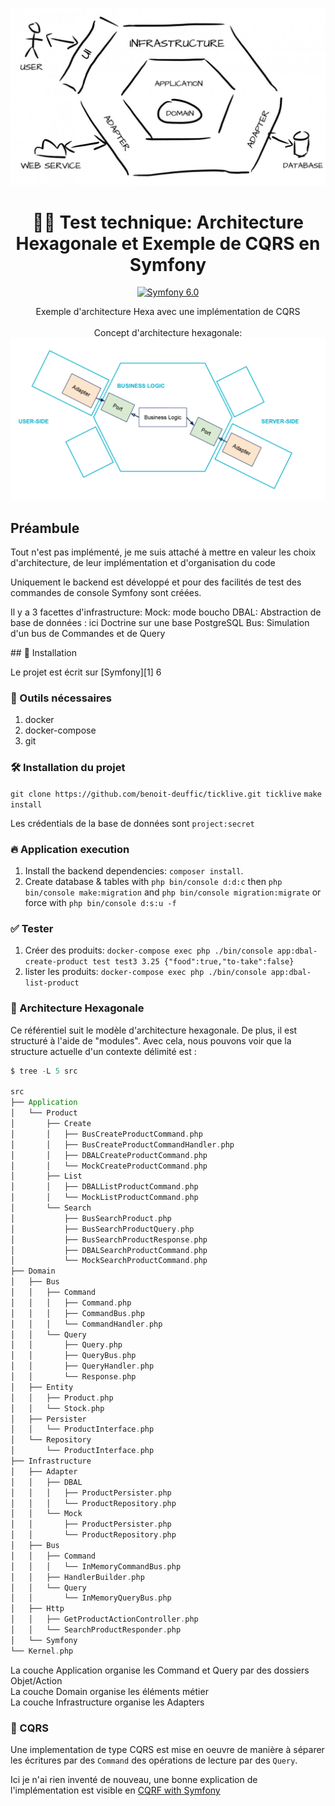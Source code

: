 <!--suppress HtmlDeprecatedAttribute -->
<p align="center">
    <img src="app/public/assets/hexagon.jpg" alt="hexagon">
</p>

<h1 align="center">
  🐘🎯 Test technique: Architecture Hexagonale et Exemple de CQRS en Symfony
</h1>

<p align="center">
    <a href="#"><img src="https://img.shields.io/badge/Symfony-6.0-purple.svg?style=flat-square&logo=symfony" alt="Symfony 6.0"/></a>
</p>

<p align="center">
 Exemple d'architecture Hexa avec une implémentation de CQRS
   <br />
  <br />
Concept d'architecture hexagonale:

<img src="app/public/assets/archi_hexa_06-1024x526.png" alt="hexagon">

## Préambule

Tout n'est pas implémenté, je me suis attaché à mettre en valeur les choix d'architecture, de leur implémentation et d'organisation du code

Uniquement le backend est développé et pour des facilités de test des commandes de console Symfony sont créées.
<p>
Il y a 3 facettes d'infrastructure:
Mock: mode boucho
DBAL: Abstraction de base de données : ici Doctrine sur une base PostgreSQL
Bus: Simulation d'un bus de Commandes et de Query
</p>
## 🚀 Installation

Le projet est écrit sur [Symfony][1] 6

### 🐳 Outils nécessaires

1. docker
2. docker-compose
2. git

### 🛠 Installation du projet

`git clone https://github.com/benoit-deuffic/ticklive.git ticklive`
`make install`

Les crédentials de la base de données sont `project:secret`
### 🔥 Application execution

1. Install the backend dependencies: `composer install`.
3. Create database & tables with `php bin/console d:d:c` then `php bin/console make:migration`
   and `php bin/console migration:migrate` or force with `php bin/console d:s:u -f`

### ✅ Tester

1. Créer des produits: `docker-compose exec php ./bin/console app:dbal-create-product test test3 3.25 {"food":true,"to-take":false}`
2. lister les produits: `docker-compose exec php ./bin/console app:dbal-list-product`
### 🎯 Architecture Hexagonale

Ce référentiel suit le modèle d'architecture hexagonale. De plus, il est structuré à l'aide de "modules".
Avec cela, nous pouvons voir que la structure actuelle d'un contexte délimité est :

```scala
$ tree -L 5 src
    
src
├── Application
│   └── Product
│       ├── Create
│       │   ├── BusCreateProductCommand.php
│       │   ├── BusCreateProductCommandHandler.php
│       │   ├── DBALCreateProductCommand.php
│       │   └── MockCreateProductCommand.php
│       ├── List
│       │   ├── DBALListProductCommand.php
│       │   └── MockListProductCommand.php
│       └── Search
│           ├── BusSearchProduct.php
│           ├── BusSearchProductQuery.php
│           ├── BusSearchProductResponse.php
│           ├── DBALSearchProductCommand.php
│           └── MockSearchProductCommand.php
├── Domain
│   ├── Bus
│   │   ├── Command
│   │   │   ├── Command.php
│   │   │   ├── CommandBus.php
│   │   │   └── CommandHandler.php
│   │   └── Query
│   │       ├── Query.php
│   │       ├── QueryBus.php
│   │       ├── QueryHandler.php
│   │       └── Response.php
│   ├── Entity
│   │   ├── Product.php
│   │   └── Stock.php
│   ├── Persister
│   │   └── ProductInterface.php
│   └── Repository
│       └── ProductInterface.php
├── Infrastructure
│   ├── Adapter
│   │   ├── DBAL
│   │   │   ├── ProductPersister.php
│   │   │   └── ProductRepository.php
│   │   └── Mock
│   │       ├── ProductPersister.php
│   │       └── ProductRepository.php
│   ├── Bus
│   │   ├── Command
│   │   │   └── InMemoryCommandBus.php
│   │   ├── HandlerBuilder.php
│   │   └── Query
│   │       └── InMemoryQueryBus.php
│   ├── Http
│   │   ├── GetProductActionController.php
│   │   └── SearchProductResponder.php
│   └── Symfony
└── Kernel.php
```

La couche Application organise les Command et Query par des dossiers Objet/Action<br />
La couche Domain organise les éléments métier<br />
La couche Infrastructure organise les Adapters<br />

### 🎯 CQRS
Une implementation de type CQRS est mise en oeuvre de manière à séparer les écritures par des `Command` 
des opérations de lecture par des `Query`.

Ici je n'ai rien inventé de nouveau, une bonne explication de l'implémentation est visible en <a href='https://dev.to/adgaray/cqrs-with-symfony-messenger-2h3g'> CQRF with Symfony</p>
